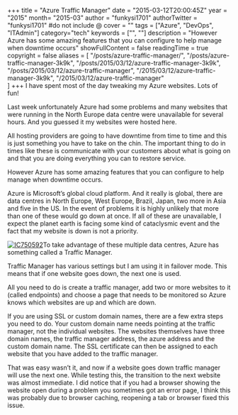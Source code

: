 +++
title = "Azure Traffic Manager"
date = "2015-03-12T20:00:45Z"
year = "2015"
month= "2015-03"
author = "funkysi1701"
authorTwitter = "funkysi1701" #do not include @
cover = ""
tags = ["Azure", "DevOps", "ITAdmin"]
category="tech"
keywords = ["", ""]
description =  "However Azure has some amazing features that you can configure to help manage when downtime occurs"
showFullContent = false
readingTime = true
copyright = false
aliases = [
    "/posts/azure-traffic-manager/",
    "/posts/azure-traffic-manager-3k9k",
    "/posts/2015/03/12/azure-traffic-manager-3k9k",
    "/posts/2015/03/12/azure-traffic-manager",
    "/2015/03/12/azure-traffic-manager-3k9k",
    "/2015/03/12/azure-traffic-manager"    
]
+++
I have spent most of the day tweaking my Azure websites. Lots of fun!

Last week unfortunately Azure had some problems and many websites that were running in the North Europe data centre were unavailable for several hours. And you guessed it my websites were hosted here.

All hosting providers are going to have downtime from time to time and this is just something you have to take on the chin. The important thing to do in times like these is communicate with your customers about what is going on and that you are doing everything you can to restore service.

However Azure has some amazing features that you can configure to help manage when downtime occurs.

Azure is Microsoft’s global cloud platform. And it really is global, there are data centres in North Europe, West Europe, Brazil, Japan, two more in Asia and five in the US. In the event of problems it is highly unlikely that more than one of these would go down at once. If all of these are unavailable, I expect the planet earth is facing some kind of cataclysmic event and the fact that my website is down is not a priority.

[![IC750592](https://storageaccountblog9f5d.blob.core.windows.net/blazor/wp-content/uploads/2015/03/IC750592.jpg?resize=662%2C347)](https://storageaccountblog9f5d.blob.core.windows.net/blazor/wp-content/uploads/2015/03/IC750592.jpg)To take advantage of these multiple data centres, Azure has something called a Traffic Manager.

Traffic Manager has various settings but I am using it in failover mode. This means that if one website goes down, the next one is used.

All you need to do is create a traffic manager, add two or more websites to it (called endpoints) and choose a page that needs to be monitored so Azure knows which websites are up and which are down.

If you are using SSL or custom domain names, there are a few extra steps you need to do. Your custom domain name needs pointing at the traffic manager, not the individual websites. The websites themselves have three domain names, the traffic manager address, the azure address and the custom domain name. The SSL certificate can then be assigned to each website that you have added to the traffic manager.

That was easy wasn’t it, and now if a website goes down traffic manager will use the next one. While testing this, the transition to the next website was almost immediate. I did notice that if you had a browser showing the website open during a problem you sometimes got an error page, I think this was probably due to browser caching, reopening a tab or browser fixed this issue.